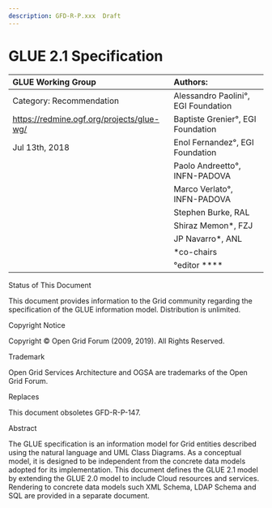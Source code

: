 ```yaml
---
description: GFD-R-P.xxx  Draft
---
```


# GLUE 2.1 Specification

| GLUE Working Group |  **Authors:** |
| :--- | :--- |
| Category: Recommendation | Alessandro Paolini°, EGI Foundation |
| https://redmine.ogf.org/projects/glue-wg/ | Baptiste Grenier°, EGI Foundation |
| Jul 13th, 2018 | Enol Fernandez°, EGI Foundation |
|  | Paolo Andreetto°, INFN-PADOVA |
|  | Marco Verlato°, INFN-PADOVA |
|  | Stephen Burke, RAL |
|  | Shiraz Memon\*, FZJ |
|  | JP Navarro\*, ANL |
|  | \*co-chairs |
|  |  °editor **** |

Status of This Document

This document provides information to the Grid community regarding the specification of the GLUE information model. Distribution is unlimited.

Copyright Notice

Copyright © Open Grid Forum \(2009, 2019\). All Rights Reserved.

Trademark

Open Grid Services Architecture and OGSA are trademarks of the Open Grid Forum.

Replaces

This document obsoletes GFD-R-P-147.

Abstract

The GLUE specification is an information model for Grid entities described using the natural language and UML Class Diagrams. As a conceptual model, it is designed to be independent from the concrete data models adopted for its implementation. This document defines the GLUE 2.1 model by extending the GLUE 2.0 model to include Cloud resources and services. Rendering to concrete data models such XML Schema, LDAP Schema and SQL are provided in a separate document.

